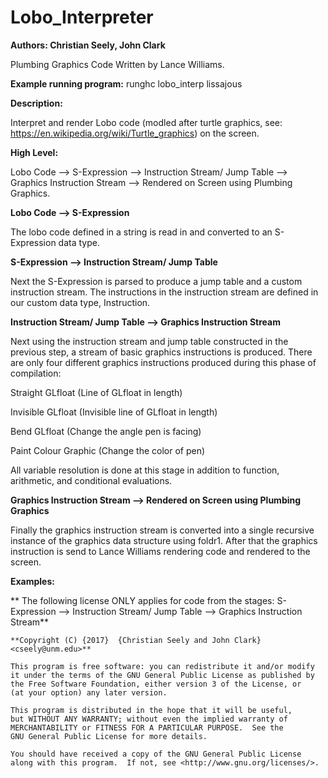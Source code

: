 # Lobo_Interpreter

**Authors: Christian Seely, John Clark**

Plumbing Graphics Code Written by Lance Williams.

**Example running program:**
runghc lobo_interp lissajous

**Description:**

Interpret and render Lobo code (modled after turtle graphics, see: https://en.wikipedia.org/wiki/Turtle_graphics) on the screen. 

**High Level:**

Lobo Code --> S-Expression --> Instruction Stream/ Jump Table --> Graphics Instruction Stream --> Rendered on Screen using Plumbing Graphics.  

**Lobo Code --> S-Expression**

The lobo code defined in a string is read in and converted to an S-Expression data type.

**S-Expression --> Instruction Stream/ Jump Table**

Next the S-Expression is parsed to produce a jump table and a custom instruction stream. The instructions in the instruction
stream are defined in our custom data type, Instruction.

**Instruction Stream/ Jump Table --> Graphics Instruction Stream**

Next using the instruction stream and jump table constructed in the previous step, a stream of basic graphics instructions is produced.
There are only four different graphics instructions produced during this phase of compilation:

Straight GLfloat  (Line of GLfloat in length)

Invisible GLfloat (Invisible line of GLfloat in length)

Bend GLfloat (Change the angle pen is facing)

Paint Colour Graphic (Change the color of pen)


All variable resolution is done at this stage in addition to function, arithmetic, and conditional evaluations.

**Graphics Instruction Stream --> Rendered on Screen using Plumbing Graphics**

Finally the graphics instruction stream is converted into a single recursive instance of the graphics data structure
using foldr1. After that the graphics instruction is send to Lance Williams rendering code and rendered to the screen.


**Examples:**














** The following license ONLY applies for code from the stages: 
S-Expression --> Instruction Stream/ Jump Table --> Graphics Instruction Stream**


    **Copyright (C) {2017}  {Christian Seely and John Clark} <cseely@unm.edu>**

    This program is free software: you can redistribute it and/or modify
    it under the terms of the GNU General Public License as published by
    the Free Software Foundation, either version 3 of the License, or
    (at your option) any later version.

    This program is distributed in the hope that it will be useful,
    but WITHOUT ANY WARRANTY; without even the implied warranty of
    MERCHANTABILITY or FITNESS FOR A PARTICULAR PURPOSE.  See the
    GNU General Public License for more details.

    You should have received a copy of the GNU General Public License
    along with this program.  If not, see <http://www.gnu.org/licenses/>.

